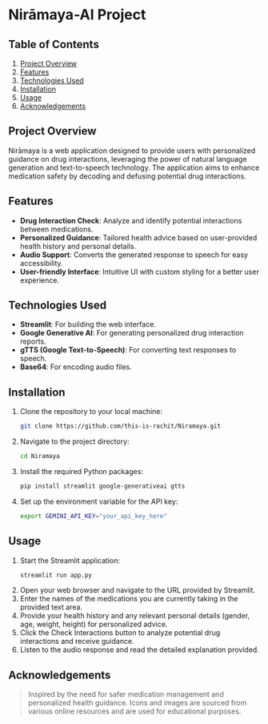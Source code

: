# Nirāmaya-AI Project

## Table of Contents
1. [Project Overview](#project-overview)
2. [Features](#features)
3. [Technologies Used](#technologies-used)
4. [Installation](#installation)
5. [Usage](#usage)
6. [Acknowledgements](#acknowledgements)

## Project Overview
Nirāmaya is a web application designed to provide users with personalized guidance on drug interactions, leveraging the power of natural language generation and text-to-speech technology. The application aims to enhance medication safety by decoding and defusing potential drug interactions.

## Features
- **Drug Interaction Check**: Analyze and identify potential interactions between medications.
- **Personalized Guidance**: Tailored health advice based on user-provided health history and personal details.
- **Audio Support**: Converts the generated response to speech for easy accessibility.
- **User-friendly Interface**: Intuitive UI with custom styling for a better user experience.

## Technologies Used
- **Streamlit**: For building the web interface.
- **Google Generative AI**: For generating personalized drug interaction reports.
- **gTTS (Google Text-to-Speech)**: For converting text responses to speech.
- **Base64**: For encoding audio files.

## Installation
1. Clone the repository to your local machine:
   ```bash
   git clone https://github.com/this-is-rachit/Niramaya.git
   ```
2. Navigate to the project directory:
   ```bash
   cd Niramaya
   ```
3. Install the required Python packages:
   ```bash
   pip install streamlit google-generativeai gtts
   ```
4. Set up the environment variable for the API key:
    ```bash
   export GEMINI_API_KEY="your_api_key_here"
   ```
    
## Usage
1. Start the Streamlit application:
   ```bash
   streamlit run app.py
   ```
2. Open your web browser and navigate to the URL provided by Streamlit.
3. Enter the names of the medications you are currently taking in the provided text area.
4. Provide your health history and any relevant personal details (gender, age, weight, height) for personalized advice.
5. Click the Check Interactions button to analyze potential drug interactions and receive guidance.
6. Listen to the audio response and read the detailed explanation provided.

## Acknowledgements
>Inspired by the need for safer medication management and personalized health guidance.
>Icons and images are sourced from various online resources and are used for educational purposes.

